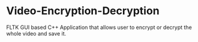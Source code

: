 # Video-Encryption-Decryption
FLTK GUI based C++ Application that allows user to encrypt or decrypt the whole video and save it. 
